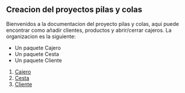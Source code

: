 ## Creacion del proyectos pilas y colas

Bienvenidos a la documentacion del proyecto pilas y colas, aqui puede encontrar como añadir clientes, productos y abrir/cerrar cajeros.
La organizacion es la siguiente:

- Un paquete Cajero
- Un paquete Cesta
- Un paquete Cliente

1. [Cajero](/src/org/salesianos/Hiperdino/Cajero/README.md)
2. [Cesta](/src/org/salesianos/Hiperdino/Cesta/README.md)
3. [Cliente](/src/org/salesianos/Hiperdino/Cliente/README.md)
